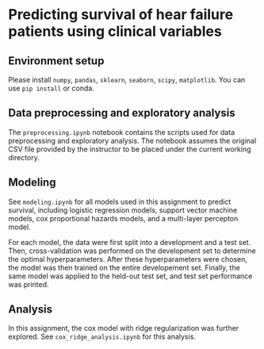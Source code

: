 # Predicting survival of hear failure patients using clinical variables 

## Environment setup  
Please install `numpy`, `pandas`, `sklearn`, `seaborn`, `scipy`, `matplotlib`. You can use `pip install` or conda. 

## Data preprocessing and exploratory analysis 
The `preprocessing.ipynb` notebook contains the scripts used for data preprocessing and exploratory analysis. The notebook assumes the original CSV file provided by the instructor to be placed under the current working directory. 

## Modeling 
See `modeling.ipynb` for all models used in this assignment to predict survival, including logistic regression models, support vector machine models, cox proportional hazards models, and a multi-layer percepton model. 

For each model, the data were first split into a development and a test set. Then, cross-validation was performed on the development set to determine the optimal hyperparameters. After these hyperparameters were chosen, the model was then trained on the entire developement set. Finally, the same model was applied to the held-out test set, and test set performance was printed. 

## Analysis 
In this assignment, the cox model with ridge regularization was further explored. See `cox_ridge_analysis.ipynb` for this analysis. 
